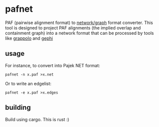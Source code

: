# pafnet

PAF (pairwise alignment format) to [network/graph](https://gephi.org/users/supported-graph-formats/) format converter.
This tool is designed to project PAF alignments (the implied overlap and containment graph) into a network format that can be processed by tools like [grappolo](https://github.com/Exa-Graph/grappolo) and [gephi](https://gephi.org/)

## usage

For instance, to convert into Pajek NET format:

```
pafnet -n x.paf >x.net
```

Or to write an edgelist:

```
pafnet -e x.paf >x.edges
```

## building

Build using cargo. This is rust :)
